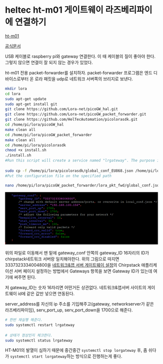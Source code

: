 # heltec ht-m01 게이트웨이 라즈베리파이에 연결하기

[ht-m01](https://heltec.org/project/ht-m01/)

[공식문서](https://heltec-automation-docs.readthedocs.io/en/latest/gateway/ht-m01/quick_start.html#use-ht-m01-with-linux-raspberry-pi)

USB 케이블로 raspberry pi와 gateway 연결한다. 이 때 케이블의 질이 좋아야 한다. 그렇지 않으면 연결이 잘 되지 않는 경우가 있었다. 

ht-m01 전용 packet-forwarder를 설치하자. packet-forwarder 프로그램은 엔드 디바이스로부터 온 로라 패킷을 udp로 네트워크 서버쪽의 브리지로 보낸다. 

```bash
mkdir lora
cd lora
sudo apt-get update
sudo apt-get install git
git clone https://github.com/Lora-net/picoGW_hal.git
git clone https://github.com/Lora-net/picoGW_packet_forwarder.git
git clone https://github.com/HelTecAutomation/picolorasdk.git
cd /home/pi/lora/picoGW_hal
make clean all
cd /home/pi/lora/picoGW_packet_forwarder
make clean all
cd /home/pi/lora/picolorasdk
chmod +x install.sh
./install.sh
#Run this script will create a service named "lrgateway". The purpose is to make the lora driver and data forwarding program run automatically at startup.

sudo cp -f /home/pi/lora/picolorasdk/global_conf_EU868.json /home/pi/lora/picoGW_packet_forwarder/lora_pkt_fwd/global_conf.json
#Put the configuration file on the specified path
```

```bash
nano /home/pi/lora/picoGW_packet_forwarder/lora_pkt_fwd/global_conf.json
```

![image](../assets/images/gatewayconf.png)

위의 파일로 이동해서 맨 밑에 gateway_conf 안쪽의 gateway_ID 16자리의 ID가 chirpstack네트워크 서버랑 일치해야한다. 위의 그림으로 따지면 3337323334004800을 [네트워크&앱 서버 게이트웨이 설정](../docs/lorawan_chirpstack.md)의 Chirpstack 애플리케이션 서버 페이지 설정하는 방법에서 Gateways 항목을 보면 Gateway ID가 있는데 여기에 써주면 된다. 

저 gateway_ID는 숫자 16자리면 어떤거든 상관없다. 네트워크&앱서버 사이트의 게이트웨이 id에 같은 값만 넣으면 연동된다. 


server_address를 자신의 ip 주소를 기입해주고(gateway, networkserver가 같은 라즈베리파이임), serv_port_up, serv_port_down을 1700으로 해준다. 

```bash
# 한번 재실행 해준다.
sudo systemctl restart lrgateway

# 상태가 정상인지 체크한다. 
sudo systemctl status lrgateway
```

HT-M01의 발열이 심하기 때문에 중간중간 `systemctl stop lorgateway` 후, 좀 쉬다가 `systemctl start lorgateway`하는 방식으로 진행하는게 좋다. 

